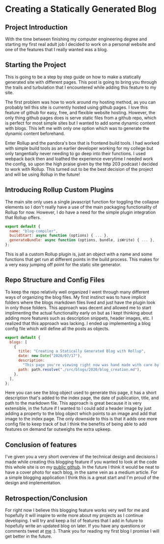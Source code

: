 # Creating a Statically Generated Blog

## Project Introduction

With the time between finishing my computer engineering degree and starting my
first real adult job I decided to work on a personal website and one of the
features that I really wanted was a blog.

## Starting the Project

This is going to be a step by step guide on how to make a statically generated
site with different pages. This post is going to bring you through the trails
and turbulation that I encountered while adding this feature to my site.

The first problem was how to work around my hosting method, as you can probably
tell this site is currently hosted using github pages. I love this feature of
github for easy, free, and flexible website hosting. However, the only thing
github pages does is serve static files from a github repo, which is perfect for
most simple sites but I wanted to add some dynamic content with blogs. This left
me with only one option which was to generate the dynamic content beforehand.

Enter Rollup and the pandora's box that is frontend build tools. I had worked
with simple build tools as an earlier developer working for my college but only
tangentially never needing to go deep into their functions. I used webpack back
then and loathed the experience everytime I needed work the config, so upon the
high praise given by the http 203 podcast I decided to work with Rollup. This
turned out to be the best decision of the project and will be using Rollup in
the future!

## Introducing Rollup Custom Plugins

The main site only uses a single javascript function for toggling the collapse
elements so I don't really have a use of the main packaging functionality of
Rollup for now. However, I do have a need for the simple plugin integration that
Rollup offers.

```javascript
export default {
  name: "blog-compiler",
  buildStart: async function (options) { ... },
  generateBundle: async function (options, bundle, isWrite) { ... },
};
```

This is all a custom Rollup plugin is, just an object with a name and some
functions that get run at different points in the build process. This makes for
a very easy jumping off point for the static site generator.

## Repo Structure and Config Files

To keep the repo relativily well organized I went through many different ways of
organizing the blog files. My first instinct was to have implicit folders where
the blogs markdown files lived and just have the plugin look in only those
folders. This approach was decent and allowed me to start implimenting the
actual functionality early on but as I kept thinking about adding more features
such as description snippets, header images, etc. I realized that this approach
was lacking. I ended up implementing a blog config file which will define all
the posts as objects.

```javascript
export default {
  blogs: [
    {
      title: "Creating a Statically Generated Blog with Rollup",
      date: new Date("2020/07/17"),
      description:
        "This page you're viewing right now was hand made with care by me using simple frontend tools! To see the full story and read about how I built my own static site generator for github pages then click the link ->",
      path: path.resolve("./src/blogs/2020/blog_creation.md"),
    },
  ],
};
```

Here you can see the blog object used to generate this page, it has a short
description that's added to the index page, the date of publication, title, and
path to the markdown file. This approach is great because it is very extensible,
in the future if I wanted to I could add a header image by just adding a
property to the blog object which points to an image and add that image to the
index page. The only downside to this is that it adds one more config file to
keep track of but I think the benefits of being able to add features on demand
far outweighs the extra upkeep.

## Conclusion of features

I've given you a very short overview of the technical design and decisions I
made while creating this blogging feature if you wanted to look at the code
this whole site is on my [public github](https://github.com/ece-jacob-scott).
In the future I think it would be neat to have a cover photo for each blog, in
the same vein as a medium article. For a simple blogging application I think
this is a great start and I'm proud of the design and implementation.

## Retrospection/Conclusion

For right now I believe this blogging feature works very well for me and
hopefully it will inspire to write more about my projects as I continue
developing. I will try and keep a list of features that I add in future to
hopefully write an updated blog on later. If you have any questions or
comments tweet at [me](https://twitter.com/frodos_brother) :). Thank you for
reading my first blog I promise I will get better in the future.
